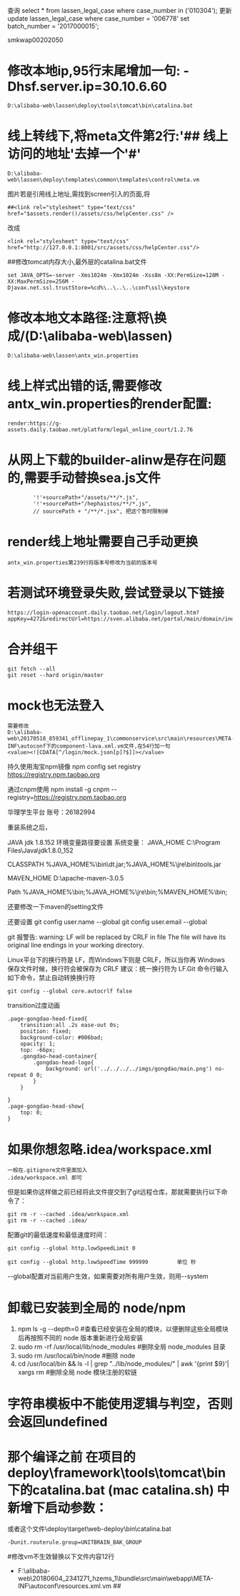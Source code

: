 查询 select * from lassen_legal_case where case_number in ('010304');
更新 update lassen_legal_case where case_number = '006778' set batch_number = '2017000015';

smkwap00202050

# 修改本地ip,95行末尾增加一句: -Dhsf.server.ip=30.10.6.60
```
D:\alibaba-web\lassen\deploy\tools\tomcat\bin\catalina.bat
```

# 线上转线下,将meta文件第2行:'## 线上访问的地址'去掉一个'#'
```
D:\alibaba-web\lassen\deploy\templates\common\templates\control\meta.vm
```
图片若是引用线上地址,需找到screen引入的页面,将
```
##<link rel="stylesheet" type="text/css" href="$assets.render()/assets/css/helpCenter.css" />
```
改成
```
<link rel="stylesheet" type="text/css" href="http://127.0.0.1:8001/src/assets/css/helpCenter.css"/>
```

##修改tomcat内存大小,最外层的catalina.bat文件
```
set JAVA_OPTS=-server -Xms1024m -Xmx1024m -Xss8m -XX:PermSize=128M -XX:MaxPermSize=256M -Djavax.net.ssl.trustStore=%cd%\..\..\..\conf\ssl\keystore
```

# 修改本地文本路径:注意将\换成/(D:\alibaba-web\lassen)
```
D:\alibaba-web\lassen\antx_win.properties
```

# 线上样式出错的话,需要修改antx_win.properties的render配置:
```
render:https://g-assets.daily.taobao.net/platform/legal_online_court/1.2.76
```

# 从网上下载的builder-alinw是存在问题的,需要手动替换sea.js文件
```
        '!'+sourcePath+"/assets/**/*.js",
        '!'+sourcePath+"/hephaistos/**/*.js",
        // sourcePath + "/**/*.jsx", 把这个暂时限制掉
```

# render线上地址需要自己手动更换
```
antx_win.properties第239行将版本号修改为当前的版本号
```

# 若测试环境登录失败,尝试登录以下链接
```
https://login-openaccount.daily.taobao.net/login/logout.htm?appKey=4272&redirectUrl=https://sven.alibaba.net/portal/main/domain/index.htm
```

# 合并组干
```
git fetch --all
git reset --hard origin/master
```

# mock也无法登入
```
需要修改
D:\alibaba-web\20170518_859341_offlinepay_1\commonservice\src\main\resources\META-INF\autoconf下的component-lava.xml.vm文件,在54行加一句
<value><![CDATA[^/login/mock.json[p]?$]]></value>
```


持久使用淘宝npm镜像
npm config set registry https://registry.npm.taobao.org

通过cnpm使用
npm install -g cnpm --registry=https://registry.npm.taobao.org

华理学生平台 账号：26182994

重装系统之后，

JAVA jdk 1.8.152
环境变量路径要设置
系统变量：
JAVA_HOME	C:\Program Files\Java\jdk1.8.0_152

CLASSPATH	%JAVA_HOME%\bin\dt.jar;%JAVA_HOME%\jre\bin\tools.jar

MAVEN_HOME	D:\apache-maven-3.0.5

Path 	%JAVA_HOME%\bin;%JAVA_HOME%\jre\bin;%MAVEN_HOME%\bin;

还要修改一下maven的setting文件

还要设置	git config user.name --global
			git config user.email --global

git 报警告:
warning: LF will be replaced by CRLF in file
The file will have its original line endings in your working directory.

Linux平台下的换行符是 LF，而Windows下则是 CRLF，所以当你再 Windows 保存文件时候，换行符会被保存为 CRLF
建议：统一换行符为 LF.Git 命令行输入如下命令，禁止自动转换换行符
```
git config --global core.autocrlf false
```
transition过度动画
```
.page-gongdao-head-fixed{
	transition:all .2s ease-out 0s;
	position: fixed;
	background-color: #006bad;
	opacity: 1;
	top: -66px;
	.gongdao-head-container{
		.gongdao-head-logo{
			background: url('../../../../imgs/gongdao/main.png') no-repeat 0 0;
		}
	}

}
.page-gongdao-head-show{
	top: 0;
}
```

# 如果你想忽略.idea/workspace.xml
```
一般在.gitignore文件里面加入
.idea/workspace.xml 即可
```

但是如果你这样做之前已经将此文件提交到了git远程仓库，那就需要执行以下命令了：
```
git rm -r --cached .idea/workspace.xml
git rm -r --cached .idea/
```

配置git的最低速度和最低速度时间：
```
git config --global http.lowSpeedLimit 0

git config --global http.lowSpeedTime 999999         单位 秒
```
--global配置对当前用户生效，如果需要对所有用户生效，则用--system

# 卸载已安装到全局的 node/npm
1. npm ls -g --depth=0 #查看已经安装在全局的模块，以便删除这些全局模块后再按照不同的 node 版本重新进行全局安装
2. sudo rm -rf /usr/local/lib/node_modules #删除全局 node_modules 目录
3. sudo rm /usr/local/bin/node #删除 node
4. cd /usr/local/bin && ls -l | grep "../lib/node_modules/" | awk '{print $9}'| xargs rm #删除全局 node 模块注册的软链


# 字符串模板中不能使用逻辑与判空，否则会返回undefined

# 那个编译之前 在项目的  deploy\framework\tools\tomcat\bin  下的catalina.bat (mac catalina.sh) 中新增下启动参数：
或者这个文件\deploy\target\web-deploy\bin\catalina.bat
```
-Dunit.routerule.group=UNITBRAIN_BAK_GROUP 
```

#修改vm不生效替换以下文件内容12行
- F:\alibaba-web\20180604_2341271_hzems_1\bundle\src\main\webapp\META-INF\autoconf\resources.xml.vm
##<resource-alias pattern="/templates" name="/webroot/templates" />
<resource pattern="/templates">
	<res-loaders:file-loader basedir="${app.template.root}"/>
</resource>